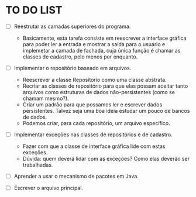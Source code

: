 # TO DO LIST

+ [ ] Reestrutar as camadas superiores do programa.
  - Basicamente, esta tarefa consiste em reescrever a interface gráfica
    para poder ler a entrada e mostrar a saída para o usuário e implemetar
    a camada de fachada, cuja única função é chamar as classes de cadastro,
    pelo menos por enquanto.

+ [ ] Implementar o repositório baseado em arquivos.
  - Reescrever a classe Repositorio como uma classe abstrata.
  - Recriar as classes de repositório para que elas possam aceitar
    tanto arquivos como estruturas de dados não-persistentes (como
    se chamam mesmo?).
  - Criar um padrão para que possamos ler e escrever dados persistentes. Talvez
    seja uma boa ideia estudar um pouco de bancos de dados.
  - Podemos criar, para cada repositório, um arquivo específico.

+ [ ] Implementar exceções nas classes de repositórios e de cadastro.
  - Fazer com que a classe de interface gráfica lide com estas exceções.
  - Dúvida: quem deverá lidar com as exceções? Como elas deverão ser
    trabalhadas.

+ [ ] Aprender a usar o mecanismo de pacotes em Java.

+ [ ] Escrever o arquivo principal.
